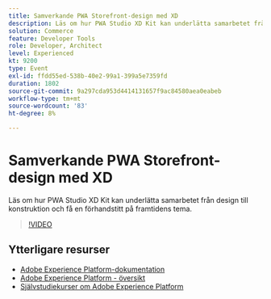 ```yaml
---
title: Samverkande PWA Storefront-design med XD
description: Läs om hur PWA Studio XD Kit kan underlätta samarbetet från design till konstruktion och få en förhandstitt på framtidens tema.
solution: Commerce
feature: Developer Tools
role: Developer, Architect
level: Experienced
kt: 9200
type: Event
exl-id: ffdd55ed-538b-40e2-99a1-399a5e7359fd
duration: 1802
source-git-commit: 9a297cda953d4414131657f9ac84580aea0eabeb
workflow-type: tm+mt
source-wordcount: '83'
ht-degree: 8%

---
```


# Samverkande PWA Storefront-design med XD

Läs om hur PWA Studio XD Kit kan underlätta samarbetet från design till konstruktion och få en förhandstitt på framtidens tema.

>[!VIDEO](https://video.tv.adobe.com/v/337725/?quality=12&learn=on&hidetitle=true)

## Ytterligare resurser

- [Adobe Experience Platform-dokumentation](https://experienceleague.adobe.com/docs/experience-platform.html?lang=sv-SE)
- [Adobe Experience Platform - översikt](https://experienceleague.adobe.com/docs/experience-platform/landing/home.html?lang=sv-SE)
- [Självstudiekurser om Adobe Experience Platform](https://experienceleague.adobe.com/docs/platform-learn/tutorials/overview.html?lang=sv)
